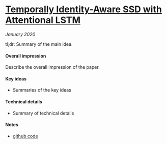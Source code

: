 # [Temporally Identity-Aware SSD with Attentional LSTM](https://arxiv.org/abs/1803.00197)

_January 2020_

tl;dr: Summary of the main idea.

#### Overall impression
Describe the overall impression of the paper. 

#### Key ideas
- Summaries of the key ideas

#### Technical details
- Summary of technical details

#### Notes
- [github code](https://github.com/SeanChenxy/TSSD-OTA)

